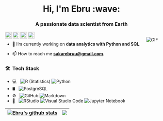 <h1 align="center">Hi, I'm Ebru :wave: </h1>
<h3 align="center">A passionate data scientist from Earth</h3>

<a href="https://www.linkedin.com/in/ebru-sakar/">
  <img align="left" alt="Ebru's Linkedin" width="22px" src="https://cdn.jsdelivr.net/npm/simple-icons@v3/icons/linkedin.svg" />
</a>
<a href="https://github.com/ebrusakar">
  <img align="left" alt="Ebru's Github" width="22px" src="https://cdn.jsdelivr.net/npm/simple-icons@v3/icons/github.svg" />
</a>
<a href="https://www.hackerrank.com/sakarebruu">
  <img align="left" alt="Ebru's Hackerrank" width="22px" src="https://cdn.jsdelivr.net/npm/simple-icons@v3/icons/hackerrank.svg" />
</a>
<a href="https://www.kaggle.com/ebruakar">
  <img align="left" alt="Ebru's Kaggle" width="22px" src="https://cdn.jsdelivr.net/npm/simple-icons@v3/icons/kaggle.svg" />
</a>
<br />
<img align="right" alt="GIF" src="https://media.giphy.com/media/13HgwGsXF0aiGY/giphy.gif" />

- 🔭 I’m currently working on **data analytics with Python and SQL**.

- 📫 How to reach me **sakarebruu@gmail.com**.

<h3> 🛠 &nbsp;Tech Stack</h3>

- 💻 &nbsp;
  ![R (Statistics)](https://img.shields.io/badge/-R-333333?style=flat&logo=R&logoColor=276DC3)                                                                                     ![Python](http://img.shields.io/badge/-Python-3776AB?style=flat-square&logo=python&logoColor=ffffff)
- 🛢 &nbsp;
  ![PostgreSQL](https://img.shields.io/badge/PostgreSQL-316192?style=for-the-badge&logo=postgresql&logoColor=white)
- ⚙️ &nbsp;
  ![GitHub](https://img.shields.io/badge/-GitHub-181717?style=flat-square&logo=github)
  ![Markdown](https://img.shields.io/badge/-Markdown-000000?style=flat-square&logo=markdown)
- 🔧 &nbsp;
  ![RStudio](https://img.shields.io/badge/-RStudio-333333?style=flat&logo=rstudio)
  ![Visual Studio Code](http://img.shields.io/badge/-VS%20Code-007ACC?style=flat-square&logo=visual-studio-code&logoColor=ffffff) 
  ![Jupyter Notebook](https://img.shields.io/badge/jupyter-%23FA0F00.svg?style=for-the-badge&logo=jupyter&logoColor=white)

| <a href="https://github.com/ebrusakar/github-readme-stats"><img align="center" src="https://github-readme-stats.vercel.app/api?username=ebrusakar&show_icons=true&include_all_commits=true&theme=buefy&hide_border=true" alt="Ebru's github stats" /></a> | <a href="https://github.com/ebrusakar/github-readme-stats"><img align="center" src="https://github-readme-stats.vercel.app/api/top-langs/?username=ebrusakar&hide=jupyter%20notebook&langs_count=5&layout=compact&theme=buefy&hide_border=true" /></a> |
| ------------- | ------------- |


